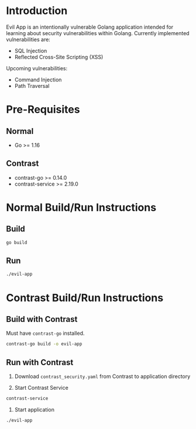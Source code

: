 # Introduction
Evil App is an intentionally vulnerable Golang application intended for learning about security vulnerabilities within Golang. Currently implemented vulnerabilities are:
* SQL Injection
* Reflected Cross-Site Scripting (XSS)

Upcoming vulnerabilities:
* Command Injection
* Path Traversal

# Pre-Requisites
## Normal
* Go >= 1.16

## Contrast
* contrast-go >= 0.14.0
* contrast-service >= 2.19.0

# Normal Build/Run Instructions
## Build
```bash
go build
```

## Run
```bash
./evil-app
```

# Contrast Build/Run Instructions
## Build with Contrast
Must have `contrast-go` installed.
```bash
contrast-go build -o evil-app
```

## Run with Contrast
1. Download `contrast_security.yaml` from Contrast to application directory

1. Start Contrast Service
```bash
contrast-service
```

1. Start application
```bash
./evil-app
```
